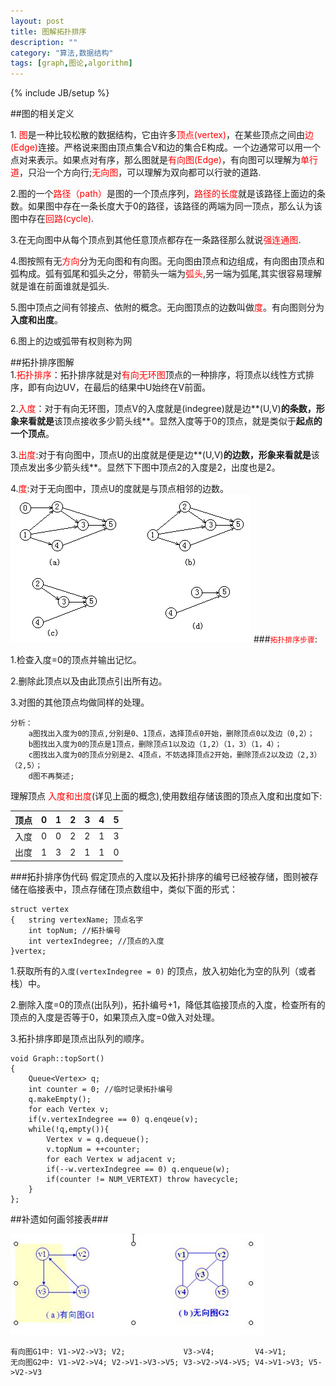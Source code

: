 ```yaml
---
layout: post
title: 图解拓扑排序
description: ""
category: "算法,数据结构"
tags: [graph,图论,algorithm]
---
```

{% include JB/setup %}

##图的相关定义    
  
1.<font color=red> 图</font>是一种比较松散的数据结构，它由许多<font color=red>顶点(vertex)</font>，在某些顶点之间由<font color=red>边(Edge)</font>连接。严格说来图由顶点集合V和边的集合E构成。一个边通常可以用一个点对来表示。如果点对有序，那么图就是<font color=red>有向图(Edge)</font>，有向图可以理解为<font color=red>单行道</font>，只沿一个方向行;<font color=red>无向图</font>，可以理解为双向都可以行驶的道路.  

2.图的一个<font color=red>路径（path）</font>是图的一个顶点序列，<font color=red>路径的长度</font>就是该路径上面边的条数。如果图中存在一条长度大于0的路径，该路径的两端为同一顶点，那么认为该图中存在<font color=red>回路(cycle)</font>.  

3.在无向图中从每个顶点到其他任意顶点都存在一条路径那么就说<font color=red>强连通图</font>.  

4.图按照有无<font color=red>方向</font>分为无向图和有向图。无向图由顶点和边组成，有向图由顶点和弧构成。弧有弧尾和弧头之分，带箭头一端为<font color=red>弧头</font>,另一端为弧尾,其实很容易理解就是谁在前面谁就是弧头.    

5.图中顶点之间有邻接点、依附的概念。无向图顶点的边数叫做<font color=red>度</font>。有向图则分为**入度和出度**。  

6.图上的边或弧带有权则称为网  

##拓扑排序图解   
1.<font color = red>拓扑排序</font>：拓扑排序就是对<font color=red>有向无环图</font>顶点的一种排序，将顶点以线性方式排序，即有向边UV，在最后的结果中U始终在V前面。

2.<font color = red>入度</font>：对于有向无环图，顶点V的入度就是(indegree)就是边**(U,V)**的条数，形象来看就是**该顶点接收多少箭头线**。显然入度等于0的顶点，就是类似于**起点的一个顶点**。

3.<font color=red>出度</font>:对于有向图中，顶点U的出度就是便是边**(U,V)**的边数，形象来看就是**该顶点发出多少箭头线**。显然下下图中顶点2的入度是2，出度也是2。

4.<font color=red>度</font>:对于无向图中，顶点U的度就是与顶点相邻的边数。  
![](/images/2015/adjList.png "拓扑排序图") 
###<font color=red>`拓扑排序步骤`</font>:

1.检查入度=0的顶点并输出记忆。

2.删除此顶点以及由此顶点引出所有边。

3.对图的其他顶点均做同样的处理。

    分析：
    	a图找出入度为0的顶点,分别是0、1顶点，选择顶点0开始，删除顶点0以及边（0,2）；
 	    b图找出入度为0的顶点是1顶点，删除顶点1以及边（1,2）（1，3）（1，4）；
 	    c图找出入度为0的顶点分别是2、4顶点，不妨选择顶点2开始，删除顶点2以及边（2,3）（2,5）；
 	    d图不再獒述;

理解顶点 <font color = red>入度和出度</font>(详见上面的概念),使用数组存储该图的顶点入度和出度如下:

| 顶点 |    0    |    1    |    2    |    3    |    4    |    5    |
| -----| ------  | --------| ------- | ------- | ------- | ------- | 
| 入度 |    0    |    0    |    2    |    2    |    1    |    3    |
| 出度 |    1    |    3    |    2    |    1    |    1    |    0    |
###拓扑排序伪代码
假定顶点的入度以及拓扑排序的编号已经被存储，图则被存储在临接表中，顶点存储在顶点数组中，类似下面的形式：

```
struct vertex
{   string vertexName; 顶点名字
    int topNum; //拓扑编号
    int vertexIndegree; //顶点的入度
}vertex;
```
1.获取所有的`入度(vertexIndegree = 0)` 的顶点，放入初始化为空的队列（或者栈）中。

2.删除入度=0的顶点(出队列)，拓扑编号+1，降低其临接顶点的入度，检查所有的顶点的入度是否等于0，如果顶点入度=0做入对处理。

3.拓扑排序即是顶点出队列的顺序。

```
void Graph::topSort()
{
    Queue<Vertex> q;
    int counter = 0; //临时记录拓扑编号 
    q.makeEmpty();
    for each Vertex v;
    if(v.vertexIndegree == 0) q.enqeue(v);
    while(!q,empty()){
        Vertex v = q.dequeue();
        v.topNum = ++counter;
        for each Vertex w adjacent v;
        if(--w.vertexIndegree == 0) q.enqueue(w);
        if(counter != NUM_VERTEXT) throw havecycle;
    }
};

```
##补遗如何画邻接表###

![](/images/2015/graph.png)

    有向图G1中: V1->V2->V3; V2;             V3->V4;         V4->V1;
    无向图G2中: V1->V2->V4; V2->V1->V3->V5; V3->V2->V4->V5; V4->V1->V3; V5->V2->V3
